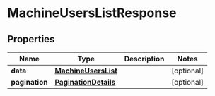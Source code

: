 # MachineUsersListResponse

## Properties
Name | Type | Description | Notes
------------ | ------------- | ------------- | -------------
**data** | [**MachineUsersList**](MachineUsersList.md) |  |  [optional]
**pagination** | [**PaginationDetails**](PaginationDetails.md) |  |  [optional]
